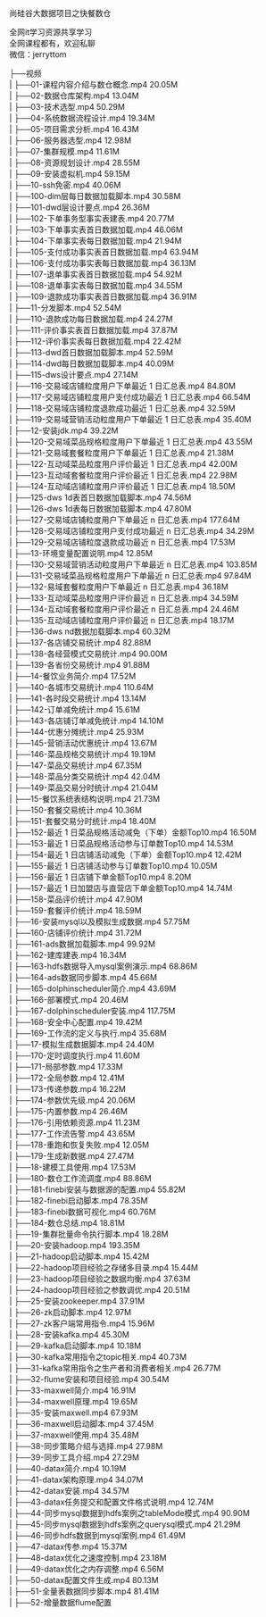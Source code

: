 尚硅谷大数据项目之快餐数仓

全网it学习资源共享学习<br>全网课程都有，欢迎私聊<br>微信：jerryttom<br>

├──视频<br> | ├──01-课程内容介绍与数仓概念.mp4 20.05M<br> | ├──02-数据仓库架构.mp4 13.04M<br> | ├──03-技术选型.mp4 50.29M<br> | ├──04-系统数据流程设计.mp4 19.34M<br> | ├──05-项目需求分析.mp4 16.43M<br> | ├──06-服务器选型.mp4 12.98M<br> | ├──07-集群规模.mp4 11.61M<br> | ├──08-资源规划设计.mp4 28.55M<br> | ├──09-安装虚拟机.mp4 59.15M<br> | ├──10-ssh免密.mp4 40.06M<br> | ├──100-dim层每日数据加载脚本.mp4 30.58M<br> | ├──101-dwd层设计要点.mp4 26.36M<br> | ├──102-下单事务型事实表建表.mp4 20.77M<br> | ├──103-下单事实表首日数据加载.mp4 46.06M<br> | ├──104-下单事实表每日数据加载.mp4 21.94M<br> | ├──105-支付成功事实表首日数据加载.mp4 63.94M<br> | ├──106-支付成功事实表每日数据加载.mp4 36.13M<br> | ├──107-退单事实表首日数据加载.mp4 54.92M<br> | ├──108-退单事实表每日数据加载.mp4 34.55M<br> | ├──109-退款成功事实表首日数据加载.mp4 36.91M<br> | ├──11-分发脚本.mp4 52.54M<br> | ├──110-退款成功每日数据加载.mp4 24.27M<br> | ├──111-评价事实表首日数据加载.mp4 37.87M<br> | ├──112-评价事实表每日数据加载.mp4 22.42M<br> | ├──113-dwd首日数据加载脚本.mp4 52.59M<br> | ├──114-dwd每日数据加载脚本.mp4 40.09M<br> | ├──115-dws设计要点.mp4 27.14M<br> | ├──116-交易域店铺粒度用户下单最近 1 日汇总表.mp4 84.80M<br> | ├──117-交易域店铺粒度用户支付成功最近 1 日汇总表.mp4 66.54M<br> | ├──118-交易域店铺粒度退款成功最近 1 日汇总表.mp4 32.59M<br> | ├──119-交易域营销活动粒度用户下单最近 1 日汇总表.mp4 35.40M<br> | ├──12-安装jdk.mp4 39.22M<br> | ├──120-交易域菜品规格粒度用户下单最近 1 日汇总表.mp4 43.55M<br> | ├──121-交易域套餐粒度用户下单最近 1 日汇总表.mp4 21.38M<br> | ├──122-互动域菜品粒度用户评价最近 1 日汇总表.mp4 42.00M<br> | ├──123-互动域套餐粒度用户评价最近 1 日汇总表.mp4 22.98M<br> | ├──124-互动域店铺粒度用户评价最近 1 日汇总表.mp4 18.50M<br> | ├──125-dws 1d表首日数据加载脚本.mp4 74.56M<br> | ├──126-dws 1d表每日数据加载脚本.mp4 47.80M<br> | ├──127-交易域店铺粒度用户下单最近 n 日汇总表.mp4 177.64M<br> | ├──128-交易域店铺粒度用户支付成功最近 n 日汇总表.mp4 34.29M<br> | ├──129-交易域店铺粒度退款成功最近 n 日汇总表.mp4 17.53M<br> | ├──13-环境变量配置说明.mp4 12.85M<br> | ├──130-交易域营销活动粒度用户下单最近 n 日汇总表.mp4 103.85M<br> | ├──131-交易域菜品规格粒度用户下单最近 n 日汇总表.mp4 97.84M<br> | ├──132-易域套餐粒度用户下单最近 n 日汇总表.mp4 36.18M<br> | ├──133-互动域菜品粒度用户评价最近 n 日汇总表.mp4 34.59M<br> | ├──134-互动域套餐粒度用户评价最近 n 日汇总表.mp4 24.46M<br> | ├──135-互动域店铺粒度用户评价最近 n 日汇总表.mp4 18.17M<br> | ├──136-dws nd数据加载脚本.mp4 60.32M<br> | ├──137-各店铺交易统计.mp4 82.88M<br> | ├──138-各经营模式交易统计.mp4 90.00M<br> | ├──139-各省份交易统计.mp4 91.88M<br> | ├──14-餐饮业务简介.mp4 17.52M<br> | ├──140-各城市交易统计.mp4 110.64M<br> | ├──141-各时段交易统计.mp4 13.14M<br> | ├──142-订单减免统计.mp4 15.61M<br> | ├──143-各店铺订单减免统计.mp4 14.10M<br> | ├──144-优惠分摊统计.mp4 25.93M<br> | ├──145-营销活动优惠统计.mp4 13.67M<br> | ├──146-菜品规格交易统计.mp4 19.19M<br> | ├──147-菜品交易统计.mp4 67.35M<br> | ├──148-菜品分类交易统计.mp4 42.04M<br> | ├──149-菜品交易分时统计.mp4 21.04M<br> | ├──15-餐饮系统表结构说明.mp4 21.73M<br> | ├──150-套餐交易统计.mp4 10.36M<br> | ├──151-套餐交易分时统计.mp4 18.40M<br> | ├──152-最近 1 日菜品规格活动减免（下单）金额Top10.mp4 16.50M<br> | ├──153-最近 1 日菜品规格活动参与订单数Top10.mp4 14.53M<br> | ├──154-最近 1 日店铺活动减免（下单）金额Top10.mp4 12.42M<br> | ├──155-最近 1 日店铺活动参与订单数Top10.mp4 10.05M<br> | ├──156-最近 1 日店铺下单金额Top10.mp4 8.20M<br> | ├──157-最近 1 日加盟店与直营店下单金额Top10.mp4 14.74M<br> | ├──158-菜品评价统计.mp4 47.90M<br> | ├──159-套餐评价统计.mp4 18.59M<br> | ├──16-安装mysql以及模拟生成数据.mp4 57.75M<br> | ├──160-店铺评价统计.mp4 31.72M<br> | ├──161-ads数据加载脚本.mp4 99.92M<br> | ├──162-建库建表.mp4 16.34M<br> | ├──163-hdfs数据导入mysql案例演示.mp4 68.86M<br> | ├──164-ads数据同步脚本.mp4 45.66M<br> | ├──165-dolphinscheduler简介.mp4 43.69M<br> | ├──166-部署模式.mp4 20.46M<br> | ├──167-dolphinscheduler安装.mp4 117.75M<br> | ├──168-安全中心配置.mp4 19.42M<br> | ├──169-工作流的定义与执行.mp4 35.68M<br> | ├──17-模拟生成数据脚本.mp4 24.40M<br> | ├──170-定时调度执行.mp4 11.60M<br> | ├──171-局部参数.mp4 17.33M<br> | ├──172-全局参数.mp4 12.41M<br> | ├──173-传递参数.mp4 16.22M<br> | ├──174-参数优先级.mp4 20.06M<br> | ├──175-内置参数.mp4 26.46M<br> | ├──176-引用依赖资源.mp4 11.23M<br> | ├──177-工作流告警.mp4 43.65M<br> | ├──178-重跑和恢复失败.mp4 12.05M<br> | ├──179-生成新数据.mp4 27.47M<br> | ├──18-建模工具使用.mp4 17.53M<br> | ├──180-数仓工作流调度.mp4 88.86M<br> | ├──181-finebi安装与数据源的配置.mp4 55.82M<br> | ├──182-finebi启动脚本.mp4 78.35M<br> | ├──183-finebi数据可视化.mp4 60.76M<br> | ├──184-数仓总结.mp4 18.81M<br> | ├──19-集群批量命令执行脚本.mp4 18.28M<br> | ├──20-安装hadoop.mp4 193.35M<br> | ├──21-hadoop启动脚本.mp4 15.42M<br> | ├──22-hadoop项目经验之存储多目录.mp4 15.44M<br> | ├──23-hadoop项目经验之数据均衡.mp4 37.63M<br> | ├──24-hadoop项目经验之参数调优.mp4 20.51M<br> | ├──25-安装zookeeper.mp4 37.91M<br> | ├──26-zk启动脚本.mp4 12.97M<br> | ├──27-zk客户端常用指令.mp4 15.96M<br> | ├──28-安装kafka.mp4 45.30M<br> | ├──29-kafka启动脚本.mp4 10.18M<br> | ├──30-kafka常用指令之topic相关.mp4 40.73M<br> | ├──31-kafka常用指令之生产者和消费者相关.mp4 26.77M<br> | ├──32-flume安装和项目经验.mp4 30.54M<br> | ├──33-maxwell简介.mp4 16.91M<br> | ├──34-maxwell原理.mp4 19.65M<br> | ├──35-安装maxwell.mp4 67.93M<br> | ├──36-maxwell启动脚本.mp4 37.45M<br> | ├──37-maxwell使用.mp4 35.48M<br> | ├──38-同步策略介绍与选择.mp4 27.98M<br> | ├──39-同步工具介绍.mp4 27.29M<br> | ├──40-datax简介.mp4 10.19M<br> | ├──41-datax架构原理.mp4 34.07M<br> | ├──42-datax安装.mp4 34.57M<br> | ├──43-datax任务提交和配置文件格式说明.mp4 12.74M<br> | ├──44-同步mysql数据到hdfs案例之tableMode模式.mp4 90.90M<br> | ├──45-同步mysql数据到hdfs案例之querysql模式.mp4 21.29M<br> | ├──46-同步hdfs数据到mysql案例.mp4 61.49M<br> | ├──47-datax传参.mp4 15.37M<br> | ├──48-datax优化之速度控制.mp4 23.18M<br> | ├──49-datax优化之内存调整.mp4 6.56M<br> | ├──50-datax配置文件生成.mp4 80.13M<br> | ├──51-全量表数据同步脚本.mp4 81.41M<br> | ├──52-增量数据flume配置
